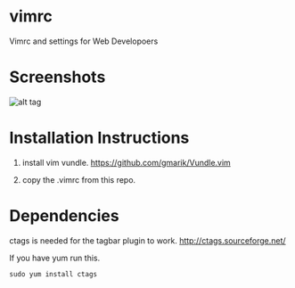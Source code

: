 vimrc
=====

Vimrc and settings for Web Developoers


Screenshots
===========

![alt tag](https://raw.githubusercontent.com/arithran/php-ide-vim/master/screenshots/Screenshot1.png)


Installation Instructions
=========================
1) install vim vundle.
https://github.com/gmarik/Vundle.vim

2) copy the .vimrc from this repo.


Dependencies
============
ctags is needed for the tagbar plugin to work.
http://ctags.sourceforge.net/

If you have yum run this.
```
sudo yum install ctags
```
